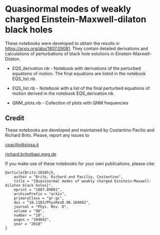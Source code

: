 # Quasinormal modes of weakly charged Einstein-Maxwell-dilaton black holes

These notebooks were developed to obtain the results in https://arxiv.org/abs/1807.09081. They contain detailed derivations and calculations
of perturbations of black hole solutions in Einstein-Maxwell-Dilaton.


* EQS_derivation.nb - Notebook with derivations of the perturbed equations of motion. The final equations are listed in the notebook EQS_list.nb.

* EQS_list.nb - Notebook with a list of the final perturbed equations of motion derived in the notebook EQS_derivation.nb.

* QNM_plots.nb - Collection of plots with QNM frequencies



## Credit

These notebooks are developed and maintained by Costantino Pacilio and Richard Brito. Please, report any issues to

cpacilio@sissa.it

richard.brito@aei.mpg.de

If you make use of these notebooks for your own publications, please cite:
```
@article{Brito:2018hjh,
    author = "Brito, Richard and Pacilio, Costantino",
    title = "{Quasinormal modes of weakly charged Einstein-Maxwell-dilaton black holes}",
    eprint = "1807.09081",
    archivePrefix = "arXiv",
    primaryClass = "gr-qc",
    doi = "10.1103/PhysRevD.98.104042",
    journal = "Phys. Rev. D",
    volume = "98",
    number = "10",
    pages = "104042",
    year = "2018"
}
```
